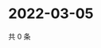 # 2022-03-05

共 0 条

<!-- BEGIN WEIBO -->
<!-- 最后更新时间 Sat Mar 05 2022 11:00:58 GMT+0800 (China Standard Time) -->

<!-- END WEIBO -->
